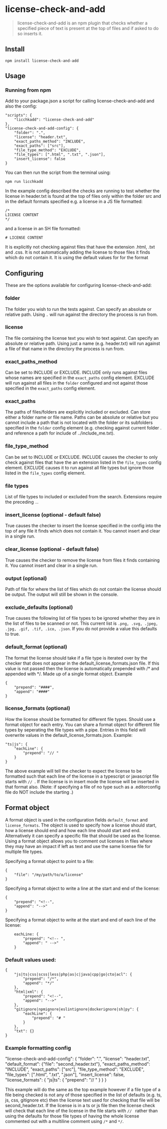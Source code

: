 # license-check-and-add

> license-check-and-add is an npm plugin that checks whether a specified piece of text is present at the top of files and if asked to do so inserts it.

## Install
```
npm install license-check-and-add
```

## Usage

### Running from npm
Add to your package.json a script for calling license-check-and-add and also the config:

```
"scripts": {
    "licchkadd": "license-check-and-add"
},
"license-check-and-add-config": {
    "folder": ".",
    "license": "header.txt",
    "exact_paths_method": "INCLUDE",
    "exact_paths": ["src"],
    "file_type_method": "EXCLUDE",
    "file_types": [".html", ".txt", ".json"],
    "insert_license": false
}
```

You can then run the script from the terminal using:

```
npm run licchkadd
```

In the example config described the checks are running to test whether the license in header.txt is found at the top of files only within the folder src and in the default formats specified e.g. a license in a JS file formatted:
```
/*
LICENSE CONTENT
*/
```
and a license in an SH file formatted:
```
# LICENSE CONTENT
```
It is explicitly not checking against files that have the extension .html, .txt and .css. It is not automatically adding the license to those files it finds which do not contain it. It is using the default values for for the format 

## Configuring

These are the options available for configuring license-check-and-add:

### folder
The folder you wish to run the tests against. Can specify an absolute or relative path. Using `.` will run against the directory the process is run from.

### license
The file containing the license text you wish to text against. Can specify an absolute or relative path. Using just a name (e.g. header.txt) will run against a file of that name in the directory the process is run from.

### exact_paths_method
Can be set to INCLUDE or EXCLUDE. INCLUDE only runs against files whose names are specified in the `exact_paths` config element. EXCLUDE will run against all files in the `folder` configured and not against those specified in the `exact_paths` config element.

### exact_paths
The paths of files/folders are explicitly included or excluded. Can store either a folder name or file name. Paths can be absolute or relative but you cannot include a path that is not located with the folder or its subfolders specified in the `folder` config element (e.g. checking against current folder . and reference a path for include of ../include_me.txt).

### file_type_method
Can be set to INCLUDE or EXCLUDE. INCLUDE causes the checker to only check against files that have the an extension listed in the `file_types` config element. EXCLUDE causes it to run against all file types but ignore those listed in the `file_types` config element. 

### file types
List of file types to included or excluded from the search. Extensions require the preceding `.`.

### insert_license (optional - default false)
True causes the checker to insert the license specified in the config into the top of any file it finds which does not contain it. You cannot insert and clear in a single run.

### clear_license (optional - default false)
True causes the checker to remove the license from files it finds containing it. You cannot insert and clear in a single run.

### output (optional)
Path of file for where the list of files which do not contain the license should be output. The output will still be shown in the console.

### exclude_defaults (optional)
True causes the following list of file types to be ignored whether they are in the list of files to be scanned or not. This current list is `.png, .svg, .jpeg, .jpg, .gif, .tif, .ico, .json`. If you do not provide a value this defaults to true.

### default_format (optional)
The format the license should take if a file type is iterated over by the checker that does not appear in the default_license_formats.json file. If this value is not passed then the license is automatically prepended with /* and appended with */. Made up of a single format object. Example
```
{
    "prepend": "####",
    "append": "####"
}
```

### license_formats (optional)
How the license should be formatted for different file types. Should use a format object for each entry. You can share a format object for different file types by seperating the file types with a pipe. Entries in this field will overwrite values in the default_license_formats.json. Example:
```
"ts|js": {
    "eachLine": {
        "prepend": "// "
    }
}
```
The above example will tell the checker to expect the license to be formatted such that each line of the license in a typescript or javascript file starts with `// `. If the license is in insert mode the license will be inserted in that format also. (Note: if specifying a file of no type such as a .editorconfig file do NOT include the starting .)

## Format object
A format object is used in the configuration fields `default_format` and `license_formats`. The object is used to specify how a license should start, how a license should end and how each line should start and end. Alternatively it can specify a specific file that should be used as the license. Using a format object allows you to comment out licenses in files where they may have an impact if left as text and use the same license file for multiple file types.

Specifying a format object to point to a file:
```
{
    "file": "/my/path/to/a/license"
}
```

Specifying a format object to write a line at the start and end of the license:
```
{
    "prepend": "<!--",
    "append": "-->"
}
```

Specifying a format object to write at the start and end of each line of the license:
```
    eachLine: {
        "prepend": "<!-- ",
        "append": " -->"
    }
```

### Default values used:
```
{
    "js|ts|css|scss|less|php|as|c|java|cpp|go|cto|acl": {
        "prepend": "/*",
        "append": "*/"
    },
    "html|xml": {
        "prepend": "<!--",
        "append": "-->" 
    },
    "gitignore|npmignore|eslintignore|dockerignore|sh|py": {
        "eachLine": {
            "prepend": "# "
        }
    },
    "txt": {}
}
```

### Example formatting config
"license-check-and-add-config": {
    "folder": ".",
    "license": "header.txt",
    "default_format": {"file": "second_header.txt"},
    "exact_paths_method": "INCLUDE",
    "exact_paths": ["src"],
    "file_type_method": "EXCLUDE",
    "file_types": [".html", ".txt", ".json"],
    "insert_license": false,
    "license_formats": {
        "js|ts": {
            "prepend": "// "
        }
    }
}

This example will do the same as the top example however if a file type of a file being checked is not any of those specified in the list of defaults (e.g. ts, js, css, gitignore etc) then the license text used for checking that file will be second_header.txt. If the license is in a ts or js file then the license check will check that each line of the license in the file starts with `// ` rather than using the defaults for those file types of having the whole license commented out with a multiline comment using `/*` and `*/`.